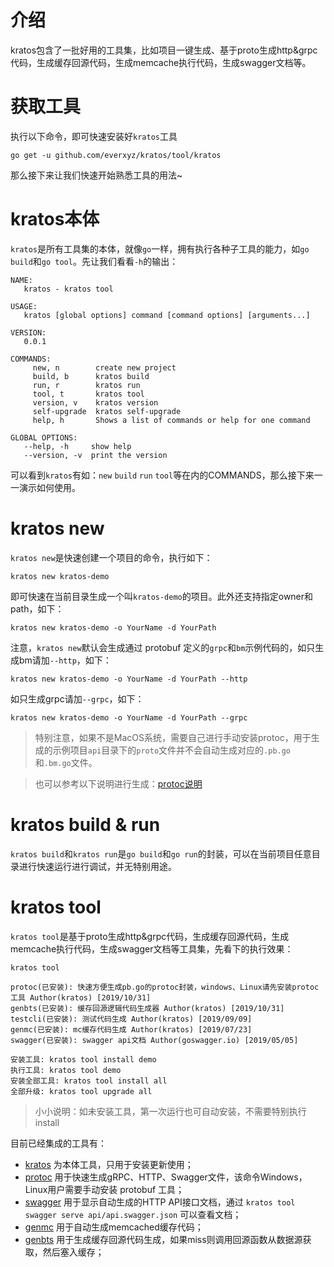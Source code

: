 # 介绍

kratos包含了一批好用的工具集，比如项目一键生成、基于proto生成http&grpc代码，生成缓存回源代码，生成memcache执行代码，生成swagger文档等。

# 获取工具

执行以下命令，即可快速安装好`kratos`工具
```shell
go get -u github.com/everxyz/kratos/tool/kratos
```

那么接下来让我们快速开始熟悉工具的用法~

# kratos本体

`kratos`是所有工具集的本体，就像`go`一样，拥有执行各种子工具的能力，如`go build`和`go tool`。先让我们看看`-h`的输出：

```
NAME:
   kratos - kratos tool

USAGE:
   kratos [global options] command [command options] [arguments...]

VERSION:
   0.0.1

COMMANDS:
     new, n        create new project
     build, b      kratos build
     run, r        kratos run
     tool, t       kratos tool
     version, v    kratos version
     self-upgrade  kratos self-upgrade
     help, h       Shows a list of commands or help for one command

GLOBAL OPTIONS:
   --help, -h     show help
   --version, -v  print the version
```

可以看到`kratos`有如：`new` `build` `run` `tool`等在内的COMMANDS，那么接下来一一演示如何使用。

# kratos new

`kratos new`是快速创建一个项目的命令，执行如下：

```shell
kratos new kratos-demo
```

即可快速在当前目录生成一个叫`kratos-demo`的项目。此外还支持指定owner和path，如下：

```shell
kratos new kratos-demo -o YourName -d YourPath
```

注意，`kratos new`默认会生成通过 protobuf 定义的`grpc`和`bm`示例代码的，如只生成bm请加`--http`，如下：

```shell
kratos new kratos-demo -o YourName -d YourPath --http
```

如只生成grpc请加`--grpc`，如下：

```shell
kratos new kratos-demo -o YourName -d YourPath --grpc
```

> 特别注意，如果不是MacOS系统，需要自己进行手动安装protoc，用于生成的示例项目`api`目录下的`proto`文件并不会自动生成对应的`.pb.go`和`.bm.go`文件。

> 也可以参考以下说明进行生成：[protoc说明](protoc.md)

# kratos build & run

`kratos build`和`kratos run`是`go build`和`go run`的封装，可以在当前项目任意目录进行快速运行进行调试，并无特别用途。

# kratos tool

`kratos tool`是基于proto生成http&grpc代码，生成缓存回源代码，生成memcache执行代码，生成swagger文档等工具集，先看下的执行效果：

```
kratos tool

protoc(已安装): 快速方便生成pb.go的protoc封装，windows、Linux请先安装protoc工具 Author(kratos) [2019/10/31]
genbts(已安装): 缓存回源逻辑代码生成器 Author(kratos) [2019/10/31]
testcli(已安装): 测试代码生成 Author(kratos) [2019/09/09]
genmc(已安装): mc缓存代码生成 Author(kratos) [2019/07/23]
swagger(已安装): swagger api文档 Author(goswagger.io) [2019/05/05]

安装工具: kratos tool install demo
执行工具: kratos tool demo
安装全部工具: kratos tool install all
全部升级: kratos tool upgrade all
```

> 小小说明：如未安装工具，第一次运行也可自动安装，不需要特别执行install

目前已经集成的工具有：

* [kratos](kratos-tool.md) 为本体工具，只用于安装更新使用；
* [protoc](kratos-protoc.md) 用于快速生成gRPC、HTTP、Swagger文件，该命令Windows，Linux用户需要手动安装 protobuf 工具；
* [swagger](kratos-swagger.md) 用于显示自动生成的HTTP API接口文档，通过 `kratos tool swagger serve api/api.swagger.json` 可以查看文档；
* [genmc](kratos-genmc.md) 用于自动生成memcached缓存代码；
* [genbts](kratos-genbts.md) 用于生成缓存回源代码生成，如果miss则调用回源函数从数据源获取，然后塞入缓存；


